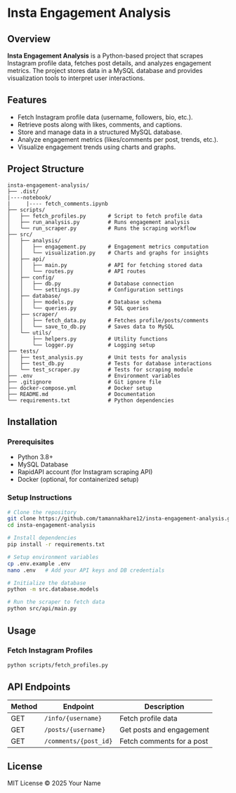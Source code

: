 # Insta Engagement Analysis

## Overview
**Insta Engagement Analysis** is a Python-based project that scrapes Instagram profile data, fetches post details, and analyzes engagement metrics. The project stores data in a MySQL database and provides visualization tools to interpret user interactions.

## Features
- Fetch Instagram profile data (username, followers, bio, etc.).
- Retrieve posts along with likes, comments, and captions.
- Store and manage data in a structured MySQL database.
- Analyze engagement metrics (likes/comments per post, trends, etc.).
- Visualize engagement trends using charts and graphs.

## Project Structure
```
insta-engagement-analysis/
├── .dist/
|----notebook/
|     |---- fetch_comments.ipynb
├── scripts/
│   ├── fetch_profiles.py       # Script to fetch profile data
│   ├── run_analysis.py         # Runs engagement analysis
│   └── run_scraper.py          # Runs the scraping workflow
├── src/
│   ├── analysis/
│   │   ├── engagement.py       # Engagement metrics computation
│   │   └── visualization.py    # Charts and graphs for insights
│   ├── api/
│   │   ├── main.py             # API for fetching stored data
│   │   └── routes.py           # API routes
│   ├── config/
│   │   ├── db.py               # Database connection
│   │   └── settings.py         # Configuration settings
│   ├── database/
│   │   ├── models.py           # Database schema
│   │   └── queries.py          # SQL queries
│   ├── scraper/
│   │   ├── fetch_data.py       # Fetches profile/posts/comments
│   │   └── save_to_db.py       # Saves data to MySQL
│   └── utils/
│       ├── helpers.py          # Utility functions
│       └── logger.py           # Logging setup
├── tests/
│   ├── test_analysis.py        # Unit tests for analysis
│   ├── test_db.py              # Tests for database interactions
│   └── test_scraper.py         # Tests for scraping module
├── .env                        # Environment variables
├── .gitignore                  # Git ignore file
├── docker-compose.yml          # Docker setup
├── README.md                   # Documentation
└── requirements.txt            # Python dependencies
```

## Installation
### Prerequisites
- Python 3.8+
- MySQL Database
- RapidAPI account (for Instagram scraping API)
- Docker (optional, for containerized setup)

### Setup Instructions
```bash
# Clone the repository
git clone https://github.com/tamannakhare12/insta-engagement-analysis.git
cd insta-engagement-analysis

# Install dependencies
pip install -r requirements.txt

# Setup environment variables
cp .env.example .env
nano .env   # Add your API keys and DB credentials

# Initialize the database
python -m src.database.models

# Run the scraper to fetch data
python src/api/main.py

```

## Usage
### Fetch Instagram Profiles
```bash
python scripts/fetch_profiles.py
```


## API Endpoints
| Method | Endpoint               | Description                  |
|--------|------------------------|------------------------------|
| GET    | `/info/{username}` | Fetch profile data          |
| GET    | `/posts/{username}`    | Get posts and engagement    |
| GET    | `/comments/{post_id}`  | Fetch comments for a post   |



## License
MIT License © 2025 Your Name
